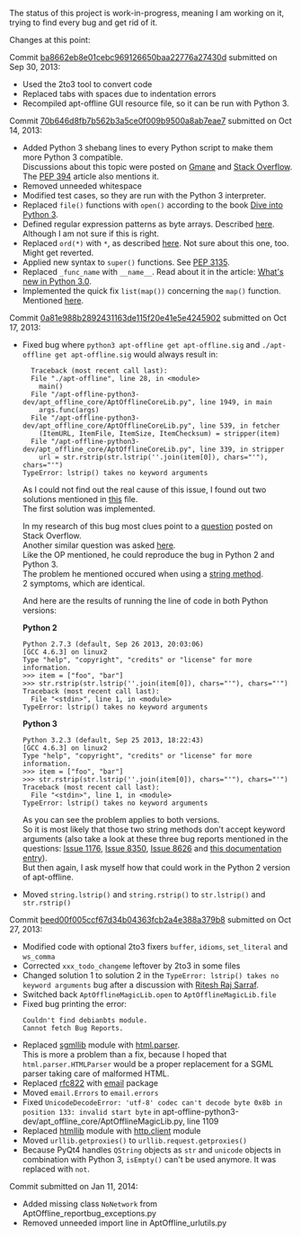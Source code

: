 The status of this project is work-in-progress, meaning I am working on it, trying to find every bug and get rid of it.

Changes at this point:

Commit [ba8662eb8e01cebc969126650baa22776a27430d](https://github.com/codingaround/apt-offline-python3-dev/commit/ba8662eb8e01cebc969126650baa22776a27430d) submitted on Sep 30, 2013:

- Used the 2to3 tool to convert code
- Replaced tabs with spaces due to indentation errors
- Recompiled apt-offline GUI resource file, so it can be run with Python 3.

Commit [70b646d8fb7b562b3a5ce0f009b9500a8ab7eae7](https://github.com/codingaround/apt-offline-python3-dev/commit/70b646d8fb7b562b3a5ce0f009b9500a8ab7eae7) submitted on Oct 14, 2013:

- Added Python 3 shebang lines to every Python script to make them more Python 3 compatible.  
  Discussions about this topic were posted on [Gmane](http://comments.gmane.org/gmane.comp.python.porting/192) and [Stack Overflow](http://stackoverflow.com/questions/7670303/purpose-of-usr-bin-python3). The [PEP 394](http://www.python.org/dev/peps/pep-0394/) article also mentions it.
- Removed unneeded whitespace
- Modified test cases, so they are run with the Python 3 interpreter.
- Replaced `file()` functions with `open()` according to the book [Dive into Python 3](http://getpython3.com/diveintopython3/case-study-porting-chardet-to-python-3.html#namefileisnotdefined).
- Defined regular expression patterns as byte arrays. Described [here](http://getpython3.com/diveintopython3/case-study-porting-chardet-to-python-3.html#cantuseastringpattern). Although I am not sure if this is right.
- Replaced `ord(*)` with `*`, as described [here](http://getpython3.com/diveintopython3/case-study-porting-chardet-to-python-3.html#ordexpectedstring). Not sure about this one, too. Might get reverted.
- Applied new syntax to `super()` functions. See [PEP 3135](http://www.python.org/dev/peps/pep-3135/).
- Replaced `_func_name` with `__name__`. Read about it in the article: [What's new in Python 3.0](http://docs.python.org/3.0/whatsnew/3.0.html#operators-and-special-methods).
- Implemented the quick fix `list(map())` concerning the `map()` function. Mentioned [here](http://docs.python.org/3.0/whatsnew/3.0.html#views-and-iterators-instead-of-lists).

Commit [0a81e988b2892431163de115f20e41e5e4245902](https://github.com/codingaround/apt-offline-python3-dev/commit/0a81e988b2892431163de115f20e41e5e4245902) submitted on Oct 17, 2013:

- Fixed bug where `python3 apt-offline get apt-offline.sig` and `./apt-offline get apt-offline.sig` would always result in:

    ````
      Traceback (most recent call last):
      File "./apt-offline", line 28, in <module>
        main()
      File "/apt-offline-python3-dev/apt_offline_core/AptOfflineCoreLib.py", line 1949, in main
        args.func(args)
      File "/apt-offline-python3-dev/apt_offline_core/AptOfflineCoreLib.py", line 539, in fetcher
        (ItemURL, ItemFile, ItemSize, ItemChecksum) = stripper(item)
      File "/apt-offline-python3-dev/apt_offline_core/AptOfflineCoreLib.py", line 339, in stripper
        url = str.rstrip(str.lstrip(''.join(item[0]), chars="'"), chars="'")
    TypeError: lstrip() takes no keyword arguments
    ````

    As I could not find out the real cause of this issue, I found out two solutions mentioned in [this](https://github.com/codingaround/apt-offline-python3-dev/blob/master/apt_offline_core/bugfix_examples.py) file.  
    The first solution was implemented.
    
    In my research of this bug most clues point to a [question](http://stackoverflow.com/q/11716687) posted on Stack Overflow.  
    Another similar question was asked [here](http://stackoverflow.com/questions/13217056/python-accepts-keyword-arguments-in-cpython-functions).  
    Like the OP mentioned, he could reproduce the bug in Python 2 and Python 3.  
    The problem he mentioned occured when using a [string method](http://docs.python.org/3.2/library/stdtypes.html?highlight=str.lstrip#string-methods).  
    2 symptoms, which are identical.
    
    And here are the results of running the line of code in both Python versions:

    **Python 2**
    
    ````
    Python 2.7.3 (default, Sep 26 2013, 20:03:06) 
    [GCC 4.6.3] on linux2
    Type "help", "copyright", "credits" or "license" for more information.
    >>> item = ["foo", "bar"]
    >>> str.rstrip(str.lstrip(''.join(item[0]), chars="'"), chars="'")
    Traceback (most recent call last):
      File "<stdin>", line 1, in <module>
    TypeError: lstrip() takes no keyword arguments
    ````
    
    **Python 3**
    
    ````
    Python 3.2.3 (default, Sep 25 2013, 18:22:43) 
    [GCC 4.6.3] on linux2
    Type "help", "copyright", "credits" or "license" for more information.
    >>> item = ["foo", "bar"]
    >>> str.rstrip(str.lstrip(''.join(item[0]), chars="'"), chars="'")
    Traceback (most recent call last):
      File "<stdin>", line 1, in <module>
    TypeError: lstrip() takes no keyword arguments
    ````
    
    As you can see the problem applies to both versions.  
    So it is most likely that those two string methods don't accept keyword arguments (also take a look at these three bug reports mentioned in the questions: [Issue 1176](http://bugs.python.org/issue1176), [Issue 8350](http://bugs.python.org/issue8350), [Issue 8626](http://bugs.python.org/issue8626) and [this documentation entry](http://docs.python.org/dev/reference/expressions.html#calls)).  
    But then again, I ask myself how that could work in the Python 2 version of apt-offline.

- Moved `string.lstrip()` and `string.rstrip()` to `str.lstrip()` and `str.rstrip()`

Commit [beed00f005ccf67d34b04363fcb2a4e388a379b8](https://github.com/codingaround/apt-offline-python3-dev/commit/beed00f005ccf67d34b04363fcb2a4e388a379b8) submitted on Oct 27, 2013:

- Modified code with optional 2to3 fixers `buffer`, `idioms`, `set_literal` and `ws_comma`
- Corrected `xxx_todo_changeme` leftover by 2to3 in some files
- Changed solution 1 to solution 2 in the `TypeError: lstrip() takes no keyword arguments` bug after a discussion with [Ritesh Raj Sarraf](https://github.com/rickysarraf).
- Switched back `AptOfflineMagicLib.open` to `AptOfflineMagicLib.file`
- Fixed bug printing the error:
  ````
  Couldn't find debianbts module.
  Cannot fetch Bug Reports.
  ````
- Replaced [sgmllib](http://docs.python.org/2.7/library/sgmllib.html) module with [html.parser](http://docs.python.org/3/library/html.parser.html).  
  This is more a problem than a fix, because I hoped that `html.parser.HTMLParser` would be a proper replacement for a SGML parser taking care of malformed HTML.
- Replaced [rfc822](http://docs.python.org/2.7/library/rfc822.html) with [email](http://docs.python.org/3/library/email.html) package
- Moved `email.Errors` to `email.errors`
- Fixed `UnicodeDecodeError: 'utf-8' codec can't decode byte 0x8b in position 133: invalid start byte` in apt-offline-python3-dev/apt_offline_core/AptOfflineMagicLib.py, line 1109
- Replaced [htmllib](http://docs.python.org/2.7/library/htmllib.html) module with [http.client](http://docs.python.org/3/library/http.client.html) module
- Moved `urllib.getproxies()` to `urllib.request.getproxies()`
- Because PyQt4 handles `QString` objects as `str` and `unicode` objects in combination with Python 3, `isEmpty()` can't be used anymore. It was replaced with `not`.

Commit submitted on Jan 11, 2014:

- Added missing class `NoNetwork` from AptOffline_reportbug_exceptions.py
- Removed unneeded import line in AptOffline_urlutils.py
